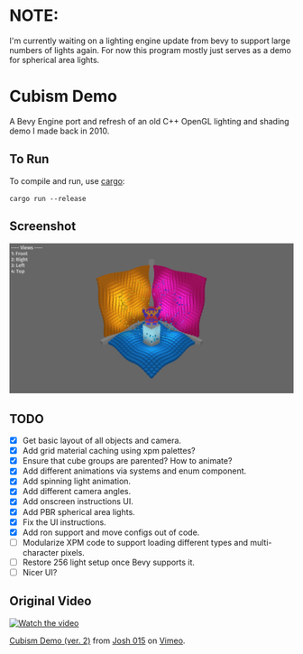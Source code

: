 # NOTE:
I'm currently waiting on a lighting engine update from bevy to support large numbers of lights again. For now this program mostly just serves as a demo for spherical area lights.

# Cubism Demo

A Bevy Engine port and refresh of an old C++ OpenGL lighting and shading demo I made back in 2010.

## To Run

To compile and run, use [cargo](https://www.rust-lang.org/learn/get-started):

```
cargo run --release
```

## Screenshot

![Cubism Demo](screenshots/screenshot.png)

## TODO

- [x] Get basic layout of all objects and camera.
- [x] Add grid material caching using xpm palettes?
- [x] Ensure that cube groups are parented? How to animate?
- [x] Add different animations via systems and enum component.
- [x] Add spinning light animation.
- [x] Add different camera angles.
- [x] Add onscreen instructions UI.
- [x] Add PBR spherical area lights.
- [x] Fix the UI instructions.
- [x] Add ron support and move configs out of code.
- [ ] Modularize XPM code to support loading different types and multi-character pixels.
- [ ] Restore 256 light setup once Bevy supports it.
- [ ] Nicer UI?

## Original Video

[![Watch the video](https://i.vimeocdn.com/video/93015207_472x266.jpg)](https://vimeo.com/15442169)

<p><a href="https://vimeo.com/15442169">Cubism Demo (ver. 2)</a> from <a href="https://vimeo.com/user2176585">Josh 015</a> on <a href="https://vimeo.com">Vimeo</a>.</p>
